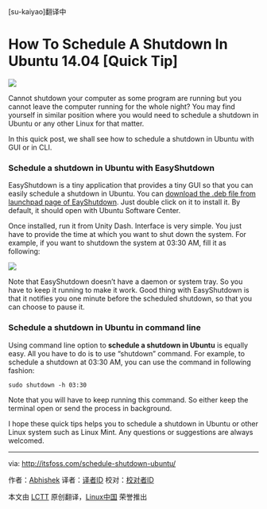 [su-kaiyao]翻译中

How To Schedule A Shutdown In Ubuntu 14.04 [Quick Tip]
================================================================================
![](http://itsfoss.itsfoss.netdna-cdn.com/wp-content/uploads/2014/08/Schedule_Shutdown_Ubuntu.jpeg)

Cannot shutdown your computer as some program are running but you cannot leave the computer running for the whole night? You may find yourself in similar position where you would need to schedule a shutdown in Ubuntu or any other Linux for that matter.

In this quick post, we shall see how to schedule a shutdown in Ubuntu with GUI or in CLI.

### Schedule a shutdown in Ubuntu with EasyShutdown ###

EasyShutdown is a tiny application that provides a tiny GUI so that you can easily schedule a shutdown in Ubuntu. You can [download the .deb file from launchpad page of EayShutdown][1]. Just double click on it to install it. By default, it should open with Ubuntu Software Center.

Once installed, run it from Unity Dash. Interface is very simple. You just have to provide the time at which you want to shut down the system. For example, if you want to shutdown the system at 03:30 AM, fill it as following:

![](http://itsfoss.itsfoss.netdna-cdn.com/wp-content/uploads/2014/08/Schedule_Shudown_Ubuntu.jpeg)

Note that EasyShutdown doesn’t have a daemon or system tray. So you have to keep it running to make it work. Good thing with EasyShutdown is that it notifies you one minute before the scheduled shutdown, so that you can choose to pause it.

### Schedule a shutdown in Ubuntu in command line ###

Using command line option to **schedule a shutdown in Ubuntu** is equally easy. All you have to do is to use “shutdown” command. For example, to schedule a shutdown at 03:30 AM, you can use the command in following fashion:

    sudo shutdown -h 03:30

Note that you will have to keep running this command. So either keep the terminal open or send the process in background.

I hope these quick tips helps you to schedule a shutdown in Ubuntu or other Linux system such as Linux Mint. Any questions or suggestions are always welcomed.

--------------------------------------------------------------------------------

via: http://itsfoss.com/schedule-shutdown-ubuntu/

作者：[Abhishek][a]
译者：[译者ID](https://github.com/译者ID)
校对：[校对者ID](https://github.com/校对者ID)

本文由 [LCTT](https://github.com/LCTT/TranslateProject) 原创翻译，[Linux中国](http://linux.cn/) 荣誉推出

[a]:http://itsfoss.com/author/Abhishek/
[1]:https://launchpad.net/easyshutdown
